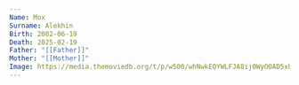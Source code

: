 ```yaml
---
Name: Mox
Surname: Alekhin
Birth: 2002-06-19
Death: 2025-02-19
Father: "[[Father]]"
Mother: "[[Mother]]"
Image: https://media.themoviedb.org/t/p/w500/whNwkEQYWLFJA8ij0WyOOAD5xhQ.jpg
---
```

